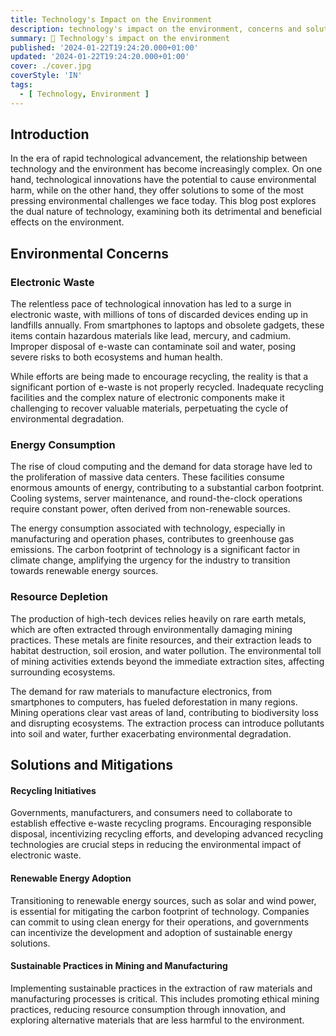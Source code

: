 ```yaml
---
title: Technology's Impact on the Environment
description: technology's impact on the environment, concerns and solutions
summary: 🌳 Technology's impact on the environment
published: '2024-01-22T19:24:20.000+01:00'
updated: '2024-01-22T19:24:20.000+01:00'
cover: ./cover.jpg
coverStyle: 'IN'
tags:
  - [ Technology, Environment ]
---
```


## Introduction
In the era of rapid technological advancement, the relationship between technology and the environment has become increasingly complex.
On one hand, technological innovations have the potential to cause environmental harm, while on the other hand, they offer solutions to some of the most pressing environmental challenges we face today.
This blog post explores the dual nature of technology, examining both its detrimental and beneficial effects on the environment.

## Environmental Concerns

### Electronic Waste
The relentless pace of technological innovation has led to a surge in electronic waste, with millions of tons of discarded devices ending up in landfills annually.
From smartphones to laptops and obsolete gadgets, these items contain hazardous materials like lead, mercury, and cadmium.
Improper disposal of e-waste can contaminate soil and water, posing severe risks to both ecosystems and human health.

While efforts are being made to encourage recycling, the reality is that a significant portion of e-waste is not properly recycled.
Inadequate recycling facilities and the complex nature of electronic components make it challenging to recover valuable materials, perpetuating the cycle of environmental degradation.

### Energy Consumption
The rise of cloud computing and the demand for data storage have led to the proliferation of massive data centers.
These facilities consume enormous amounts of energy, contributing to a substantial carbon footprint.
Cooling systems, server maintenance, and round-the-clock operations require constant power, often derived from non-renewable sources.

The energy consumption associated with technology, especially in manufacturing and operation phases, contributes to greenhouse gas emissions.
The carbon footprint of technology is a significant factor in climate change, amplifying the urgency for the industry to transition towards renewable energy sources.

### Resource Depletion
The production of high-tech devices relies heavily on rare earth metals, which are often extracted through environmentally damaging mining practices.
These metals are finite resources, and their extraction leads to habitat destruction, soil erosion, and water pollution.
The environmental toll of mining activities extends beyond the immediate extraction sites, affecting surrounding ecosystems.

The demand for raw materials to manufacture electronics, from smartphones to computers, has fueled deforestation in many regions.
Mining operations clear vast areas of land, contributing to biodiversity loss and disrupting ecosystems.
The extraction process can introduce pollutants into soil and water, further exacerbating environmental degradation.

## Solutions and Mitigations

#### Recycling Initiatives
Governments, manufacturers, and consumers need to collaborate to establish effective e-waste recycling programs.
Encouraging responsible disposal, incentivizing recycling efforts, and developing advanced recycling technologies are crucial steps in reducing the environmental impact of electronic waste.

#### Renewable Energy Adoption
Transitioning to renewable energy sources, such as solar and wind power, is essential for mitigating the carbon footprint of technology.
Companies can commit to using clean energy for their operations, and governments can incentivize the development and adoption of sustainable energy solutions.

#### Sustainable Practices in Mining and Manufacturing
Implementing sustainable practices in the extraction of raw materials and manufacturing processes is critical.
This includes promoting ethical mining practices, reducing resource consumption through innovation, and exploring alternative materials that are less harmful to the environment.
